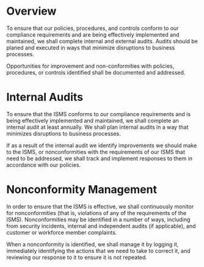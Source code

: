 # Overview

To ensure that our policies, procedures, and controls conform to our compliance requirements and are being effectively implemented and maintained, we shall complete internal and external audits. Audits should be planed and executed in ways that minimize disruptions to business processes.

Opportunities for improvement and non-conformities with policies, procedures, or controls identified shall be documented and addressed.

# Internal Audits

To ensure that the ISMS conforms to our compliance requirements and is being effectively implemented and maintained, we shall complete an internal audit at least annually. We shall plan internal audits in a way that minimizes disruptions to business processes.

If as a result of the internal audit we identify improvements we should make to the ISMS, or nonconformities with the requirements of our ISMS that need to be addressed, we shall track and implement responses to them in accordance with our policies.


# Nonconformity Management

In order to ensure that the ISMS is effective, we shall continuously monitor for nonconformities (that is, violations of any of the requirements of the ISMS). Nonconformities may be identified in a number of ways, including from security incidents, internal and independent audits (if applicable), and customer or workforce member complaints.

When a nonconformity is identified, we shall manage it by logging it, immediately identifying the actions that we need to take to correct it, and reviewing our response to it to ensure it is not repeated.